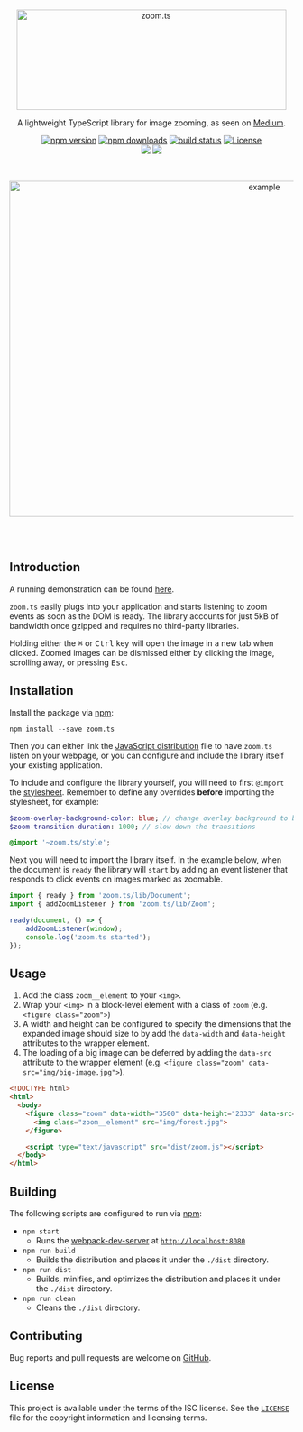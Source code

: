 <br />
<p align="center">
  <a href="#readme"><img src="https://raw.githubusercontent.com/michaelbull/zoom.ts/master/img/logo.png" alt="zoom.ts" width="478" height="178" /></a>
</p>
<p align="center">
  A lightweight TypeScript library for image zooming, as seen on <a href="https://medium.design/image-zoom-on-medium-24d146fc0c20">Medium</a>.
</p>
<p align="center">
  <a href="https://www.npmjs.com/package/zoom.ts"><img src="https://img.shields.io/npm/v/zoom.ts.svg?style=flat-square" alt="npm version" /></a>
  <a href="https://www.npmjs.com/package/zoom.ts"><img src="https://img.shields.io/npm/dt/zoom.ts.svg?style=flat-square" alt="npm downloads" /></a>
  <a href="https://travis-ci.org/michaelbull/zoom.ts"><img src="https://img.shields.io/travis/michaelbull/zoom.ts.svg?style=flat-square" alt="build status" /></a>
  <a href="https://github.com/michaelbull/zoom.ts/blob/master/LICENSE"><img src="https://img.shields.io/github/license/michaelbull/zoom.ts.svg?style=flat-square" alt="License" /></a>
  <br />
  <a href="https://david-dm.org/michaelbull/zoom.ts"><img src="https://david-dm.org/michaelbull/zoom.ts/status.svg?style=flat-square" "dependencies status" /></a>
  <a href="https://david-dm.org/michaelbull/zoom.ts?type=dev"><img src="https://david-dm.org/michaelbull/zoom.ts/dev-status.svg?style=flat-square" "devDependencies status" /></a>
</p>
<br />
<p align="center">
  <a href="https://michaelbull.github.io/zoom.ts"><img src="https://github.com/michaelbull/zoom.ts/raw/master/img/example.gif" alt="example" width="888" height="595" /></a>
</p>
<br />
<br />

## Introduction

A running demonstration can be found [here][demo].

`zoom.ts` easily plugs into your application and starts listening to zoom events
as soon as the DOM is ready. The library accounts for just 5kB of bandwidth once
gzipped and requires no third-party libraries.

Holding either the <kbd>⌘</kbd> or <kbd>Ctrl</kbd> key will open the image in a
new tab when clicked. Zoomed images can be dismissed either by clicking the
image, scrolling away, or pressing <kbd>Esc</kbd>.

## Installation

Install the package via [npm][npm]:

```
npm install --save zoom.ts
```

Then you can either link the [JavaScript distribution][dist] file to have
`zoom.ts` listen on your webpage, or you can configure and include the library
itself your existing application.

To include and configure the library yourself, you will need to first `@import`
the [stylesheet][stylesheet]. Remember to define any overrides **before**
importing the stylesheet, for example:

```sass
$zoom-overlay-background-color: blue; // change overlay background to blue
$zoom-transition-duration: 1000; // slow down the transitions

@import '~zoom.ts/style';
```

Next you will need to import the library itself. In the example below, when
the document is `ready` the library will `start` by adding an event listener
that responds to click events on images marked as zoomable.

```typescript
import { ready } from 'zoom.ts/lib/Document';
import { addZoomListener } from 'zoom.ts/lib/Zoom';

ready(document, () => {
    addZoomListener(window);
    console.log('zoom.ts started');
});
```

## Usage

1. Add the class `zoom__element` to your `<img>`.
2. Wrap your `<img>` in a block-level element with a class of `zoom` (e.g.
`<figure class="zoom">`)
3. A width and height can be configured to specify the dimensions that the
expanded image should size to by add the `data-width` and `data-height`
attributes to the wrapper element.
4. The loading of a big image can be deferred by adding the `data-src` attribute
to the wrapper element (e.g. `<figure class="zoom" data-src="img/big-image.jpg">`).

```html
<!DOCTYPE html>
<html>
  <body>
    <figure class="zoom" data-width="3500" data-height="2333" data-src="img/forest-full.jpg">
      <img class="zoom__element" src="img/forest.jpg">
    </figure>

    <script type="text/javascript" src="dist/zoom.js"></script>
  </body>
</html>
```

## Building

The following scripts are configured to run via [npm][npm]:

- `npm start`
  - Runs the [webpack-dev-server][dev-server] at
    [`http://localhost:8080`][localhost]
- `npm run build`
  - Builds the distribution and places it under the `./dist` directory.
- `npm run dist`
  - Builds, minifies, and optimizes the distribution and places it under the
    `./dist` directory.
- `npm run clean`
  - Cleans the `./dist` directory.

## Contributing

Bug reports and pull requests are welcome on [GitHub][github].

## License

This project is available under the terms of the ISC license. See the
[`LICENSE`][license] file for the copyright information and licensing terms.

[logo]: /img/logo.png
[medium]: https://medium.design/image-zoom-on-medium-24d146fc0c20
[build-status-badge]: https://img.shields.io/travis/michaelbull/zoom.ts.svg?style=flat-square
[build-status]: https://travis-ci.org/michaelbull/zoom.ts
[license-badge]: https://img.shields.io/github/license/michaelbull/zoom.ts.svg?style=flat-square
[license]: https://github.com/michaelbull/zoom.ts/blob/master/LICENSE
[npm-badge]: https://img.shields.io/npm/v/zoom.ts.svg?style=flat-square
[npm]: https://www.npmjs.com/package/zoom.ts
[downloads-badge]: https://img.shields.io/npm/dt/zoom.ts.svg?style=flat-square
[downloads]: https://www.npmjs.com/package/zoom.ts
[devDependencies-badge]: https://david-dm.org/michaelbull/zoom.ts/dev-status.svg?style=flat-square
[devDependencies]: https://david-dm.org/michaelbull/zoom.ts?type=dev
[demo]: https://michaelbull.github.io/zoom.ts
[npm]: https://www.npmjs.com/
[dist]: https://github.com/michaelbull/zoom.ts/blob/master/dist/zoom.js
[stylesheet]: https://github.com/michaelbull/zoom.ts/blob/master/style.scss
[localhost]: http://localhost:8080
[dev-server]: https://github.com/webpack/webpack-dev-server
[github]: https://github.com/michaelbull/zoom.ts
